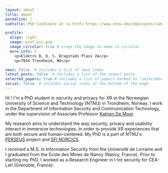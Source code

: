```yaml
---
layout: about
title: about
permalink: /
subtitle: PhD Candidate at <a href='https://www.ntnu.edu/employees/camille.sivelle'>NTNU</a>.

profile:
  align: right
  image: prof_pic.png
  image_circular: true # crops the image to make it circular
  more_info: >
    <p>Elektro B, O. S. Bragstads Plass 2A</p>
    <p>7034 Trondheim, NO</p>

news: false  # includes a list of news items
latest_posts: false  # includes a list of the newest posts
selected_papers: true # includes a list of papers marked as "selected={true}"
social: false  # includes social icons at the bottom of the page
---
```


<p>Hi ! I'm a PhD student in security and privacy for XR at the Norwegian University of Science and Technology (NTNU) in Trondheim, Norway. I work in the Department of Information Security and Communication Technology, under the supervision of Associate Professor <a href='https://www.ntnu.edu/employees/katrien.demoor'>Katrien De Moor</a>. </p>

<p> My research aims to understand the way security, privacy and usability interact in immersive technologies, in order to provide XR experiences that are both secure and human-centered. My PhD is a part of NTNU's <a href='https://www.ntnu.edu/perseus/'>PERSEUS</a> project and <a href='https://www.ntnu.edu/norcics'>SFI NORCICS</a>.</p>

<p>I received a M.S. in Information Security from the Université de Lorraine and I graduated from the Ecole des Mines de Nancy (Nancy, France). Prior to starting my PhD, I worked as a Research Engineer in I-Iot security for CEA-Leti (Grenoble, France). </p>
